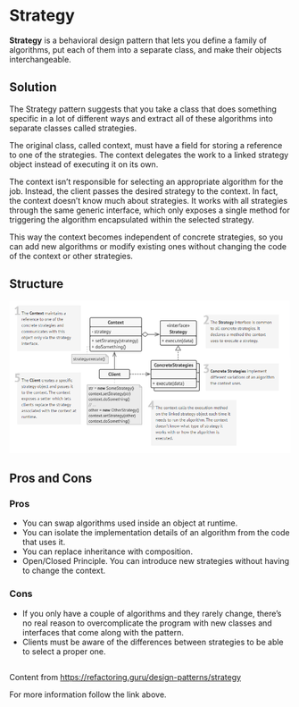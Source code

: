 
# Strategy

**Strategy** is a behavioral design pattern that lets you define a family of algorithms, put each of them into a separate class, and make their objects interchangeable.

## Solution

The Strategy pattern suggests that you take a class that does something specific in a lot of different ways and extract all of these algorithms into separate classes called strategies.

The original class, called context, must have a field for storing a reference to one of the strategies. The context delegates the work to a linked strategy object instead of executing it on its own.

The context isn’t responsible for selecting an appropriate algorithm for the job. Instead, the client passes the desired strategy to the context. In fact, the context doesn’t know much about strategies. It works with all strategies through the same generic interface, which only exposes a single method for triggering the algorithm encapsulated within the selected strategy.

This way the context becomes independent of concrete strategies, so you can add new algorithms or modify existing ones without changing the code of the context or other strategies.

## Structure

![](https://github.com/Venfurge/DesignPatterns/blob/Strategy/images/Strategy_diagram.png?raw=true)

## Pros and Cons

### Pros
 - You can swap algorithms used inside an object at runtime.
 - You can isolate the implementation details of an algorithm from the code that uses it.
 - You can replace inheritance with composition.
 - Open/Closed Principle. You can introduce new strategies without having to change the context.
 ### Cons
 - If you only have a couple of algorithms and they rarely change, there’s no real reason to overcomplicate the program with new classes and interfaces that come along with the pattern.
 - Clients must be aware of the differences between strategies to be able to select a proper one.

 ##
 Content from https://refactoring.guru/design-patterns/strategy 

 For more information follow the link above.
